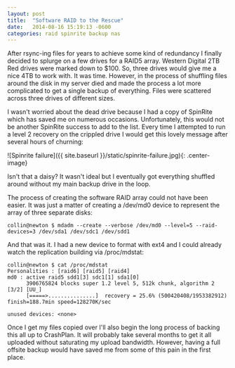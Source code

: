 ```yaml
---
layout: post
title:  "Software RAID to the Rescue"
date:   2014-08-16 15:19:13 -0600
categories: raid spinrite backup nas
---
```

After rsync-ing files for years to achieve some kind of redundancy I finally decided to splurge on a few drives for a RAID5 array. Western Digital 2TB Red drives were marked down to $100. So, three drives would give me a nice 4TB to work with. It was time. However, in the process of shuffling files around the disk in my server died and made the process a lot more complicated to get a single backup of everything. Files were scattered across three drives of different sizes.

I wasn't worried about the dead drive because I had a copy of SpinRite which has saved me on numerous occasions. Unfortunately, this would not be another SpinRite success to add to the list. Every time I attempted to run a level 2 recovery on the crippled drive I would get this lovely message after several hours of churning:

![Spinrite failure]({{ site.baseurl }}/static/spinrite-failure.jpg){: .center-image}

Isn't that a daisy? It wasn't ideal but I eventually got everything shuffled around without my main backup drive in the loop.

The process of creating the software RAID array could not have been easier. It was just a matter of creating a /dev/md0 device to represent the array of three separate disks:

    collin@newton $ mdadm --create --verbose /dev/md0 --level=5 --raid-devices=3 /dev/sda1 /dev/sdc1 /dev/sdd1

And that was it. I had a new device to format with ext4 and I could already watch the replication building via /proc/mdstat:

    collin@newton $ cat /proc/mdstat
    Personalities : [raid6] [raid5] [raid4]
    md0 : active raid5 sdd1[3] sdc1[1] sda1[0]
          3906765824 blocks super 1.2 level 5, 512k chunk, algorithm 2 [3/2] [UU_]
          [=====>...............]  recovery = 25.6% (500420408/1953382912) finish=188.7min speed=128270K/sec
    
    unused devices: <none>

Once I get my files copied over I'll also begin the long process of backing this all up to CrashPlan. It will probably take several months to get it all uploaded without saturating my upload bandwidth. However, having a full offsite backup would have saved me from some of this pain in the first place.
